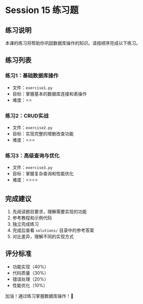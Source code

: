 # Session 15 练习题

## 练习说明

本课的练习将帮助你巩固数据库操作的知识。请按顺序完成以下练习。

## 练习列表

### 练习1：基础数据库操作
- 文件：`exercise1.py`
- 目标：掌握基本的数据库连接和表操作
- 难度：⭐⭐

### 练习2：CRUD实战
- 文件：`exercise2.py`
- 目标：实现完整的增删改查功能
- 难度：⭐⭐⭐

### 练习3：高级查询与优化
- 文件：`exercise3.py`
- 目标：掌握复杂查询和性能优化
- 难度：⭐⭐⭐⭐

## 完成建议

1. 先阅读题目要求，理解需要实现的功能
2. 参考教程和示例代码
3. 独立完成练习
4. 完成后查看 `solutions/` 目录中的参考答案
5. 对比差异，理解不同的实现方式

## 评分标准

- 功能实现（40%）
- 代码质量（30%）
- 错误处理（20%）
- 性能优化（10%）

加油！通过练习掌握数据库操作！💪 